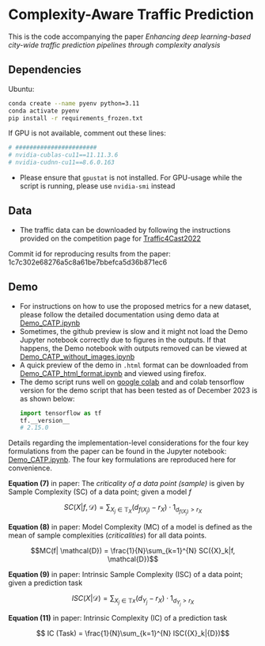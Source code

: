 
# Complexity-Aware Traffic Prediction 


This is the code accompanying the paper _Enhancing deep learning-based city-wide traffic prediction pipelines through complexity analysis_  

## Dependencies

Ubuntu: 
```bash
conda create --name pyenv python=3.11
conda activate pyenv
pip install -r requirements_frozen.txt
```
If GPU is not available, comment out these lines:
```bash
# #######################
# nvidia-cublas-cu11==11.11.3.6
# nvidia-cudnn-cu11==8.6.0.163
```
- Please ensure that `gpustat` is not installed. For GPU-usage while the script is running, please use `nvidia-smi` instead


## Data
- The traffic data can be downloaded by following the instructions provided on the competition page for [Traffic4Cast2022](https://github.com/iarai/NeurIPS2022-traffic4cast)


Commit id for reproducing results from the paper: 
1c7c302e68276a5c8a61be7bbefca5d36b871ec6


## Demo 
- For instructions on how to use the proposed metrics for a new dataset, please follow the detailed documentation using demo data at [Demo_CATP.ipynb](https://github.com/mie-lab/Complexity-Aware-Traffic-Prediction/blob/main/CATP/Demo_CATP.ipynb)
- Sometimes, the github preview is slow and it might not load the Demo Jupyter notebook correctly due to figures in the outputs. If that happens, the Demo notebook with outputs removed can be viewed at [Demo_CATP_without_images.ipynb](https://github.com/mie-lab/Complexity-Aware-Traffic-Prediction/blob/main/CATP/Demo_CATP_outputs_deleted.ipynb)
- A quick preview of the demo in `.html` format can be downloaded from [Demo_CATP_html_format.ipynb](https://github.com/mie-lab/Complexity-Aware-Traffic-Prediction/blob/main/CATP/Demo_CATP_html_format.html) and viewed using firefox.
- The demo script runs well on [google colab](https://colab.research.google.com) and and colab tensorflow version for the demo script that has been tested as of December 2023 is as shown below:
  ```python
  import tensorflow as tf
  tf.__version__
  # 2.15.0
  ```


[//]: # (## Citing)

[//]: # (If you find this code useful in your research, please consider citing:)

[//]: # (```)

[//]: # (@unknown{kumar2024complexityb,)

[//]: # (author = {Kumar, Nishant and Martin, Henry and Martin, Raubal},)

[//]: # (year = {2023},)

[//]: # (month = {12},)

[//]: # (pages = {},)

[//]: # (title = {Intrinsic Complexity: Quantifying Task Complexity For Deep Learning-Based City-Wide Traffic Prediction},)

[//]: # (doi = {10.13140/RG.2.2.29917.18405/1})

[//]: # (})

[//]: # (```)

Details regarding the implementation-level considerations for the four key formulations from the paper can be found in the Jupyter notebook: [Demo_CATP.ipynb](https://github.com/mie-lab/Complexity-Aware-Traffic-Prediction/blob/main/CATP/Demo_CATP.ipynb). The four key formulations are reproduced here for convenience.

**Equation (7)** in paper: The _criticality of a data point (sample)_ is given by Sample Complexity (SC) of a data point; given a model _f_
```math
SC({X}|f,\mathcal{D}) = \sum_{{X_j} \in \mathbb{T}_{X}} \left(d_{f({X_j})} - r_{X}\right) \cdot 1_{d_{f({X_j})}>r_{X}} 
```
**Equation (8)** in paper: Model Complexity (MC) of a model is defined as the mean of sample complexities (_criticalities_) for all data points.
```math
MC(f| \mathcal{D}) = \frac{1}{N}\sum_{k=1}^{N} SC({X}_k|f, \mathcal{D})
```
**Equation (9)** in paper: Intrinsic Sample Complexity (ISC) of a data point; given a prediction task

```math
        ISC({X}|\mathcal{D}) =\sum_{{X}_j \in \mathbb{T}x} \left(d_{{Y}_j} -r_{X}\right) \cdot 1_{d_{{Y}_j}>r_{X}}
```
**Equation (11)** in paper:  Intrinsic Complexity (IC) of a prediction task
```math
        IC (Task) = \frac{1}{N}\sum_{k=1}^{N} ISC({X}_k|{D})
```
 


